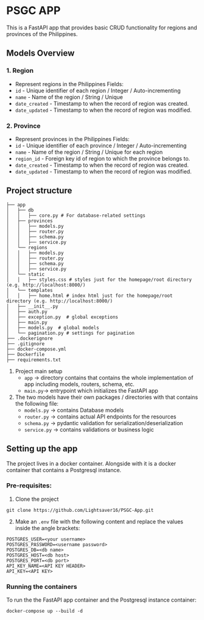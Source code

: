 # PSGC APP
This is a FastAPI app that provides basic CRUD functionality for regions and provinces of the Philippines.

## Models Overview
### 1. Region
- Represent regions in the Philippines
Fields:
- `id` - Unique identifier of each region / Integer / Auto-incrementing
- `name` - Name of the region / String / Unique
- `date_created` - Timestamp to when the record of region was created.
- `date_updated` - Timestamp to when the record of region was modified.


### 2. Province
- Represent provinces in the Philippines
Fields:
- `id` - Unique identifier of each province / Integer / Auto-incrementing
- `name` - Name of the region / String / Unique for each region
- `region_id` - Foreign key id of region to which the province belongs to.
- `date_created` - Timestamp to when the record of region was created.
- `date_updated` - Timestamp to when the record of region was modified.

## Project structure
```
├── app
│   ├── db
│   │   ├── core.py # For database-related settings
│   ├── provinces
│   │   ├── models.py
│   │   ├── router.py
│   │   ├── schema.py
│   │   ├── service.py
│   └── regions
│   │   ├── models.py
│   │   ├── router.py
│   │   ├── schema.py
│   │   ├── service.py
│   └── static
│   │   ├── styles.css # styles just for the homepage/root directory (e.g. http://localhost:8000/)
│   └── templates
│   │   ├── home.html # index html just for the homepage/root directory (e.g. http://localhost:8000/)
│   ├── __init__.py
│   ├── auth.py  
│   ├── exception.py  # global exceptions
│   ├── main.py 
│   ├── models.py  # global models
│   └── pagination.py # settings for pagination
├── .dockerignore
├── .gitignore
├── docker-compose.yml
├── Dockerfile
├── requirements.txt
```
1. Project main setup
   - `app` -> directory contains that contains the whole implementation of app including models, routers, schema, etc.
   - `main.py`-> entrypoint which initializes the FastAPI app
2. The two models have their own packages / directories with that contains the following file:
   - `models.py` -> contains Database models
   - `router.py` -> contains actual API endpoints for the resources
   - `schema.py` -> pydantic validation for serialization/deserialization
   - `service.py` -> contains validations or business logic
  
## Setting up the app
The project lives in a docker container. Alongside with it is a docker container that contains a Postgresql instance.
### Pre-requisites:
1. Clone the project
```
git clone https://github.com/Lightsaver16/PSGC-App.git
```
2. Make an `.env` file with the following content and replace the values inside the angle brackets:
```
POSTGRES_USER=<your username>
POSTGRES_PASSWORD=<username password>
POSTGRES_DB=<db name>
POSTGRES_HOST=<db host>
POSTGRES_PORT=<db port>
API_KEY_NAME=<API KEY HEADER>
API_KEY=<API KEY>
```
### Running the containers
To run the the FastAPI app container and the Postgresql instance container:
```
docker-compose up --build -d
```

